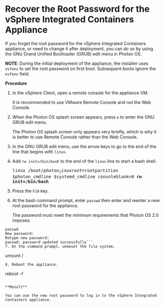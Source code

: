 # Recover the Root Password for the vSphere Integrated Containers Appliance #

If you forget the root password for the vSphere Integrated Containers appliance, or need to change it after deployment, you can do so by using the GNU Grand Unified Bootloader (GRUB) edit menu in Photon OS. 

**NOTE**: During the initial deployment of the appliance, the installer uses `ovfenv` to set the root password on first boot. Subsequent boots ignore the `ovfenv` field.

**Procedure**

1. In the vSphere Client, open a remote console for the appliance VM.

    It is recommended to use VMware Remote Console and not the Web Console.
2. When the Photon OS splash screen appears, press `e` to enter the GNU GRUB edit menu.

    The Photon OS splash screen only appears very briefly, which is why it is better to use Remote Console rather than the Web Console.
3. In the GNU GRUB edit menu, use the arrow keys to go to the end of the line that begins with `linux`.
4. Add `rw init=/bin/bash` to the end of the `linux` line to start a bash shell.<pre>linux /boot/$photon_linux root=$rootpartition $photon_cmdline $systemd_cmdline consoleblank=0 <b>rw init=/bin/bash</b></pre>
5. Press the `F10` key.
6. At the bash command prompt, enter `passwd` then enter and reenter a new root password for the appliance.

    The password must meet the minimum requirements that Photon OS 2.0 imposes.
```
passwd
New password:
Retype new password:
passwd: password updated successfully```
7. At the command prompt, unmount the file system.
```
umount /
```
8. Reboot the appliance.
```
reboot -f
```

**Result**

You can use the new root password to log in to the vSphere Integrated Containers appliance.
